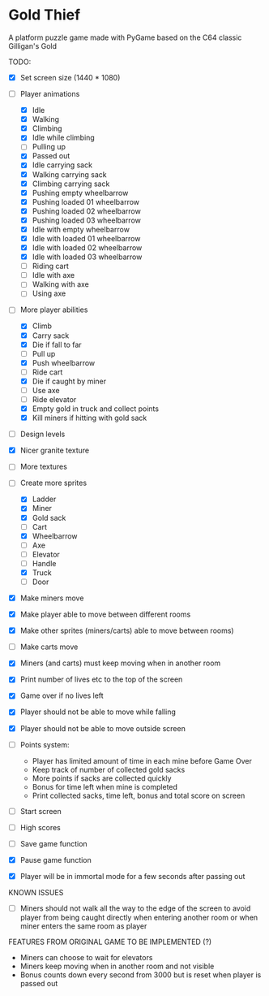 # Gold Thief
A platform puzzle game made with PyGame based on the C64 classic Gilligan's Gold

TODO:  
- [x] Set screen size (1440 * 1080)
- [ ] Player animations  
    - [x] Idle
    - [x] Walking
    - [x] Climbing
    - [x] Idle while climbing
    - [ ] Pulling up
    - [x] Passed out
    - [x] Idle carrying sack
    - [x] Walking carrying sack
    - [x] Climbing carrying sack
    - [x] Pushing empty wheelbarrow
    - [x] Pushing loaded 01 wheelbarrow
    - [x] Pushing loaded 02 wheelbarrow
    - [x] Pushing loaded 03 wheelbarrow
    - [x] Idle with empty wheelbarrow
    - [x] Idle with loaded 01 wheelbarrow
    - [x] Idle with loaded 02 wheelbarrow
    - [x] Idle with loaded 03 wheelbarrow
    - [ ] Riding cart
    - [ ] Idle with axe
    - [ ] Walking with axe
    - [ ] Using axe
- [ ] More player abilities
    - [x] Climb
    - [x] Carry sack
    - [x] Die if fall to far
    - [ ] Pull up
    - [x] Push wheelbarrow
    - [ ] Ride cart   
    - [x] Die if caught by miner 
    - [ ] Use axe
    - [ ] Ride elevator
    - [x] Empty gold in truck and collect points
    - [x] Kill miners if hitting with gold sack
- [ ] Design levels
- [X] Nicer granite texture
- [ ] More textures
- [ ] Create more sprites
    - [X] Ladder
    - [X] Miner
    - [X] Gold sack
    - [ ] Cart
    - [x] Wheelbarrow
    - [ ] Axe
    - [ ] Elevator
    - [ ] Handle
    - [x] Truck
    - [ ] Door
- [x] Make miners move
- [x] Make player able to move between different rooms
- [x] Make other sprites (miners/carts) able to move between rooms)  
- [ ] Make carts move
- [x] Miners (and carts) must keep moving when in another room    
- [x] Print number of lives etc to the top of the screen
- [x] Game over if no lives left
- [x] Player should not be able to move while falling
- [x] Player should not be able to move outside screen
- [ ] Points system:    
    - Player has limited amount of time in each mine before Game Over
    - Keep track of number of collected gold sacks
    - More points if sacks are collected quickly
    - Bonus for time left when mine is completed
    - Print collected sacks, time left, bonus and total score on screen
- [ ] Start screen
- [ ] High scores
- [ ] Save game function
- [x] Pause game function
- [x] Player will be in immortal mode for a few seconds after passing out
    
    
KNOWN ISSUES
- [ ] Miners should not walk all the way to the edge of the screen to 
avoid player from being caught directly when entering another room or 
when miner enters the same room as player 

FEATURES FROM ORIGINAL GAME TO BE IMPLEMENTED (?)
* Miners can choose to wait for elevators
* Miners keep moving when in another room and not visible
* Bonus counts down every second from 3000 but is reset when 
player is passed out 


